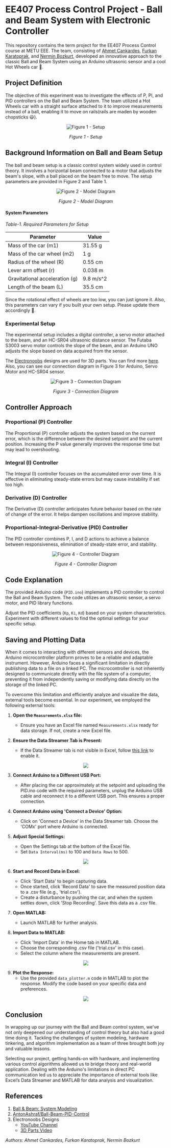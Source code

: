 # EE407 Process Control Project - Ball and Beam System with Electronic Controller

This repository contains the term project for the EE407 Process Control course at METU EEE. The team, consisting of [Ahmet Cankardes](https://www.linkedin.com/in/ahmet-cankardes-379528215/), [Furkan Karatoprak](https://www.linkedin.com/in/furkan-karatoprak-5991201bb/), and [Nermin Bozkurt](https://www.linkedin.com/in/nerminbozkurt/), developed an innovative approach to the classic Ball and Beam System using an Arduino ultrasonic sensor and a cool Hot Wheels car 🚗.

## Project Definition

The objective of this experiment was to investigate the effects of P, PI, and PID controllers on the Ball and Beam System. The team utilized a Hot Wheels car with a straight surface attached to it to improve measurements instead of a ball, enabling it to move on rails(rails are maden by wooden chopsticks 😃).

<p align="center">
  <img src="/images/setup.png" alt="Figure 1 - Setup"/>
</p>

<p align="center">
  <em>Figure 1 - Setup</em>
</p>

## Background Information on Ball and Beam Setup

The ball and beam setup is a classic control system widely used in control theory. It involves a horizontal beam connected to a motor that adjusts the beam's slope, with a ball placed on the beam free to move. The setup parameters are provided in Figure 2 and Table 1.

<p align="center">
  <img src="/images/diagram.png" alt="Figure 2 - Model Diagram"/>
</p>

<p align="center">
  <em>Figure 2 - Model Diagram</em>
</p>

#### System Parameters

*Table-1. Required Parameters for Setup*

| Parameter                        | Value        |
| -------------------------------- | ------------ |
| Mass of the car (m1)              | 31.55 g      |
| Mass of the car wheel (m2)        | 1 g          |
| Radius of the wheel (R)           | 0.55 cm      |
| Lever arm offset (r)              | 0.038 m      |
| Gravitational acceleration (g)    | 9.8 m/s^2    |
| Length of the beam (L)            | 35.5 cm      |

Since the rotational effect of wheels are too low, you can just ignore it. Also, this parameters can vary if you built your own setup. Please update them accordingly 🙂.

### Experimental Setup

The experimental setup includes a digital controller, a servo motor attached to the beam, and an HC-SR04 ultrasonic distance sensor. The Futaba S3003 servo motor controls the slope of the beam, and an Arduino UNO adjusts the slope based on data acquired from the sensor.

The [Electronoobs](https://www.youtube.com/@ELECTRONOOBS) designs are used for 3D parts. You can find more [here](https://youtu.be/JFTJ2SS4xyA?si=9nZ70lV41_FnEzLK). Also, you can see our connection diagram in Figure 3 for Arduino, Servo Motor and HC-SR04 sensor.

<p align="center">
  <img src="/images/connections.png" alt="Figure 3 - Connection Diagram"/>
</p>

<p align="center">
  <em>Figure 3 - Connection Diagram</em>
</p>

## Controller Approach

### Proportional (P) Controller
The Proportional (P) controller adjusts the system based on the current error, which is the difference between the desired setpoint and the current position. Increasing the P value generally improves the response time but may lead to overshooting.

### Integral (I) Controller
The Integral (I) controller focuses on the accumulated error over time. It is effective in eliminating steady-state errors but may cause instability if set too high.

### Derivative (D) Controller
The Derivative (D) controller anticipates future behavior based on the rate of change of the error. It helps dampen oscillations and improve stability.

### Proportional-Integral-Derivative (PID) Controller
The PID controller combines P, I, and D actions to achieve a balance between responsiveness, elimination of steady-state error, and stability.

<p align="center">
  <img src="/images/system_diagram.png" alt="Figure 4 - Controller Diagram"/>
</p>

<p align="center">
  <em>Figure 4 - Controller Diagram</em>
</p>

## Code Explanation

The provided Arduino code (`PID.ino`) implements a PID controller to control the Ball and Beam System. The code utilizes an ultrasonic sensor, a servo motor, and PID library functions.

Adjust the PID coefficients (`Kp`, `Ki`, `Kd`) based on your system characteristics. Experiment with different values to find the optimal settings for your specific setup.

## Saving and Plotting Data

When it comes to interacting with different sensors and devices, the Arduino microcontroller platform proves to be a reliable and adaptable instrument. However, Arduino faces a significant limitation in directly publishing data to a file on a linked PC. The microcontroller is not inherently designed to communicate directly with the file system of a computer, preventing it from independently saving or modifying data directly on the storage of the linked PC.

To overcome this limitation and efficiently analyze and visualize the data, external tools become essential. In our experiment, we employed the following external tools:

1. **Open the `Measurements.xlsx` file:**
   - Ensure you have an Excel file named `Measurements.xlsx` ready for data storage. If not, create a new Excel file.

2. **Ensure the Data Streamer Tab is Present:**
   - If the Data Streamer tab is not visible in Excel, follow [this link](https://support.microsoft.com/en-us/office/enable-the-data-streamer-add-in-70052b28-3b00-41e7-8ab6-8a9f142dffeb) to enable it.

<p align="center">
  <img src="/images/datastream.png"/>
</p>

3. **Connect Arduino to a Different USB Port:**
   - After placing the car approximately at the setpoint and uploading the PID.ino code with the required parameters, unplug the Arduino USB cable and reconnect it to a different USB port. This ensures a proper connection.

4. **Connect Arduino using 'Connect a Device' Option:**
   - Click on 'Connect a Device' in the Data Streamer tab. Choose the 'COMx' port where Arduino is connected.

5. **Adjust Special Settings:**
   - Open the Settings tab at the bottom of the Excel file.
   - Set `Data Interval(ms)` to 100 and `Data Rows` to 500.

<p align="center">
  <img src="/images/settingstab.pnh.png"/>
</p>   

6. **Start and Record Data in Excel:**
   - Click 'Start Data' to begin capturing data.
   - Once started, click 'Record Data' to save the measured position data to a .csv file (e.g., 'trial.csv').
   - Create a disturbance by pushing the car, and when the system settles down, click 'Stop Recording'. Save this data as a .csv file.

7. **Open MATLAB:**
   - Launch MATLAB for further analysis.

8. **Import Data to MATLAB:**
   - Click 'Import Data' in the Home tab in MATLAB.
   - Choose the corresponding .csv file ('trial.csv' in this case).
   - Select the column where the measurements are present.

<p align="center">
  <img src="/images/importmatlab.png"/>
</p>

9. **Plot the Response:**
   - Use the provided `data_plotter.m` code in MATLAB to plot the response. Modify the code based on your specific data and preferences.

<p align="center">
  <img src="/images/example.png"/>
</p>

## Conclusion

In wrapping up our journey with the Ball and Beam control system, we've not only deepened our understanding of control theory but also had a good time doing it. Tackling the challenges of system modeling, hardware tinkering, and algorithm implementation as a team of three brought both joy and valuable lessons.

Selecting our project, getting hands-on with hardware, and implementing various control algorithms allowed us to bridge theory and real-world application. Dealing with the Arduino's limitations in direct PC communication led us to appreciate the importance of external tools like Excel’s Data Streamer and MATLAB for data analysis and visualization.

## References

1. [Ball & Beam: System Modeling](https://ctms.engin.umich.edu/CTMS/index.php?example=BallBeam&section=SimulinkModeling)
2. [AntonAshraf/Ball-Beam-PID-Control](https://github.com/AntonAshraf/Ball-Beam-PID-Control)
3. Electronoobs Designs
   - [YouTube Channel](https://www.youtube.com/@ELECTRONOOBS)
   - [3D Parts Video](https://youtu.be/JFTJ2SS4xyA?si=9nZ70lV41_FnEzLK)

*Authors: Ahmet Cankardes, Furkan Karatoprak, Nermin Bozkurt*